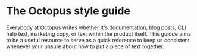 # The Octopus style guide

Everybody at Octopus writes whether it's documentation, blog posts, CLI help text, marketing copy, or text within the product itself. This guiode aims to be a useful resource to serve as a quick reference to keep us consistent whenever your unsure about how to put a piece of text together.

